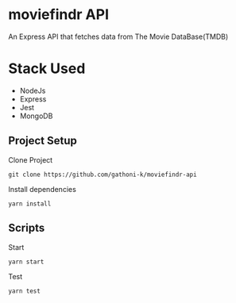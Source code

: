 # moviefindr API

An Express API that fetches data from The Movie DataBase(TMDB)

# Stack Used
* NodeJs
* Express
* Jest
* MongoDB

## Project Setup

Clone Project

```git clone https://github.com/gathoni-k/moviefindr-api```

Install dependencies

```yarn install```

 ## Scripts
 
 Start
 
 ```yarn start```
 
Test

```yarn test```


